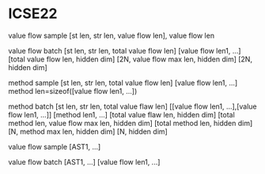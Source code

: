 # ICSE22

value flow sample 
[st len, str len, value flow len], value flow len

value flow batch 
[st len, str len, total value flow len] [value flow len1, ...]
[total value flow len, hidden dim]
[2N, value flow max len, hidden dim]
[2N, hidden dim]

method sample [st len, str len, total value flow len] [value flow len1, ...] method len=sizeof([value flow len1, ...])

method batch [st len, str len, total value flaw len] [[value flow len1, ...],[value flow len1, ...]] [method len1, ...]
[total value flaw len, hidden dim]
[total method len, value flow max len, hidden dim]
[total method len, hidden dim]
[N, method max len, hidden dim]
[N, hidden dim]


value flow sample 
[AST1, ...]

value flow batch
[AST1, ...] [value flow len1, ...]